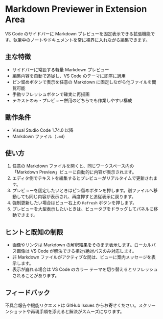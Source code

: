 # Markdown Previewer in Extension Area

VS Code のサイドバーに Markdown プレビューを固定表示できる拡張機能です。執筆中のノートやドキュメントを常に視界に入れながら編集できます。

## 主な特徴
- サイドバーに常設する軽量 Markdown プレビュー
- 編集内容を自動で追従し、VS Code のテーマに即座に適用
- ピン留めボタンで表示を任意の Markdown に固定しながら他ファイルを閲覧可能
- 手動リフレッシュボタンで確実に再描画
- テキストのみ・プレビュー併用のどちらでも作業しやすい構成

## 動作条件
- Visual Studio Code 1.74.0 以降
- Markdown ファイル（`.md`）

## 使い方
1. 任意の Markdown ファイルを開くと、同じワークスペース内の「Markdown Preview」ビューに自動的に内容が表示されます。
2. エディタ側でテキストを編集するとプレビューがリアルタイムで更新されます。
3. プレビューを固定したいときはピン留めボタンを押します。別ファイルへ移動しても同じ内容が表示され、再度押すと追従表示に戻ります。
4. 強制更新したい場合はビュー右上の `Refresh` ボタンを押します。
5. プレビューを大型表示したいときは、ビュータブをドラッグしてパネルに移動できます。

## ヒントと既知の制限
- 画像やリンクは Markdown の解釈結果をそのまま表示します。ローカルパス画像は VS Code が解決できる相対/絶対パスのみ対応します。
- 非 Markdown ファイルがアクティブな間は、ビューに案内メッセージを表示します。
- 表示が崩れる場合は VS Code のカラー テーマを切り替えるとリフレッシュされることがあります。

## フィードバック
不具合報告や機能リクエストは GitHub Issues からお寄せください。スクリーンショットや再現手順を添えると解決がスムーズになります。
